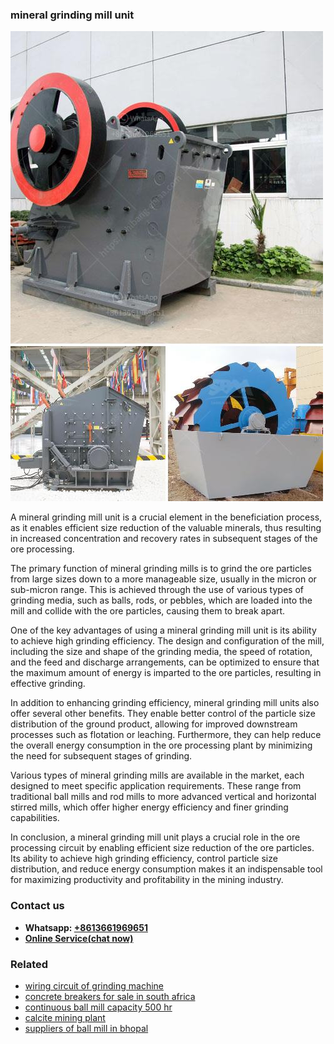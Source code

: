 <h3>mineral grinding mill unit</h3><img src='1708498070.jpg' alt=''><p>A mineral grinding mill unit is a crucial element in the beneficiation process, as it enables efficient size reduction of the valuable minerals, thus resulting in increased concentration and recovery rates in subsequent stages of the ore processing.</p><p>The primary function of mineral grinding mills is to grind the ore particles from large sizes down to a more manageable size, usually in the micron or sub-micron range. This is achieved through the use of various types of grinding media, such as balls, rods, or pebbles, which are loaded into the mill and collide with the ore particles, causing them to break apart.</p><p>One of the key advantages of using a mineral grinding mill unit is its ability to achieve high grinding efficiency. The design and configuration of the mill, including the size and shape of the grinding media, the speed of rotation, and the feed and discharge arrangements, can be optimized to ensure that the maximum amount of energy is imparted to the ore particles, resulting in effective grinding.</p><p>In addition to enhancing grinding efficiency, mineral grinding mill units also offer several other benefits. They enable better control of the particle size distribution of the ground product, allowing for improved downstream processes such as flotation or leaching. Furthermore, they can help reduce the overall energy consumption in the ore processing plant by minimizing the need for subsequent stages of grinding.</p><p>Various types of mineral grinding mills are available in the market, each designed to meet specific application requirements. These range from traditional ball mills and rod mills to more advanced vertical and horizontal stirred mills, which offer higher energy efficiency and finer grinding capabilities.</p><p>In conclusion, a mineral grinding mill unit plays a crucial role in the ore processing circuit by enabling efficient size reduction of the ore particles. Its ability to achieve high grinding efficiency, control particle size distribution, and reduce energy consumption makes it an indispensable tool for maximizing productivity and profitability in the mining industry.</p><h3>Contact us</h3><ul><li><strong>Whatsapp:&nbsp;<a href="https://wa.me/8613661969651">+8613661969651</a></strong></li><li><a href="https://swt.shibang-china.com/?git&amp;zhl&amp;mineral grinding mill unit"><strong>Online Service(chat now)</strong></a></li></ul><h3>Related</h3><ul><li><a href='wiring circuit of grinding machine.md'>wiring circuit of grinding machine</a></li><li><a href='concrete breakers for sale in south africa.md'>concrete breakers for sale in south africa</a></li><li><a href='continuous ball mill capacity 500 hr.md'>continuous ball mill capacity 500 hr</a></li><li><a href='calcite mining plant.md'>calcite mining plant</a></li><li><a href='suppliers of ball mill in bhopal.md'>suppliers of ball mill in bhopal</a></li></ul>